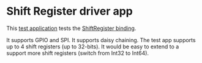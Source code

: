 # Shift Register driver app

This [test application](Program.cs) tests the [ShiftRegister binding](../README.md).

It supports GPIO and SPI. It supports daisy chaining. The test app supports up to 4 shift registers (up to 32-bits). It would be easy to extend to a support more shift registers (switch from Int32 to Int64).
